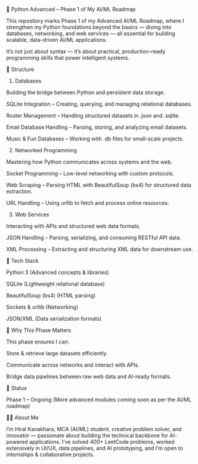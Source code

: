 🐍 Python Advanced – Phase 1 of My AI/ML Roadmap

This repository marks Phase 1 of my Advanced AI/ML Roadmap, where I strengthen my Python foundations beyond the basics — diving into databases, networking, and web services — all essential for building scalable, data-driven AI/ML applications.

It’s not just about syntax — it’s about practical, production-ready programming skills that power intelligent systems.

📂 Structure
1. Databases

Building the bridge between Python and persistent data storage.

SQLite Integration – Creating, querying, and managing relational databases.

Roster Management – Handling structured datasets in .json and .sqlite.

Email Database Handling – Parsing, storing, and analyzing email datasets.

Music & Fun Databases – Working with .db files for small-scale projects.

2. Networked Programming

Mastering how Python communicates across systems and the web.

Socket Programming – Low-level networking with custom protocols.

Web Scraping – Parsing HTML with BeautifulSoup (bs4) for structured data extraction.

URL Handling – Using urllib to fetch and process online resources.

3. Web Services

Interacting with APIs and structured web data formats.

JSON Handling – Parsing, serializing, and consuming RESTful API data.

XML Processing – Extracting and structuring XML data for downstream use.

🔧 Tech Stack

Python 3 (Advanced concepts & libraries)

SQLite (Lightweight relational database)

BeautifulSoup (bs4) (HTML parsing)

Sockets & urllib (Networking)

JSON/XML (Data serialization formats)

🎯 Why This Phase Matters

This phase ensures I can:

Store & retrieve large datasets efficiently.

Communicate across networks and interact with APIs.

Bridge data pipelines between raw web data and AI-ready formats.

📅 Status

Phase 1 – Ongoing (More advanced modules coming soon as per the AI/ML roadmap)

🙋‍♀️ About Me

I’m Hiral Kanakhara, MCA (AI/ML) student, creative problem solver, and innovator — passionate about building the technical backbone for AI-powered applications.
I’ve solved 400+ LeetCode problems, worked extensively in UI/UX, data pipelines, and AI prototyping, and I’m open to internships & collaborative projects.
